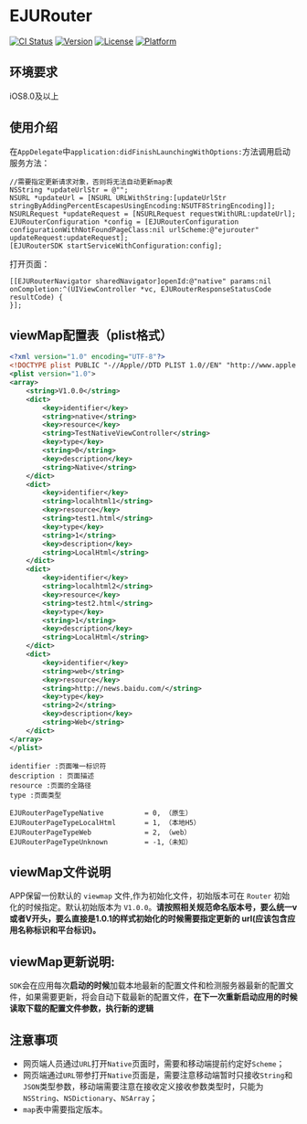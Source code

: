 # EJURouter

[![CI Status](http://img.shields.io/travis/seth/EJURouterSDK.svg?style=flat)](https://travis-ci.org/seth/EJURouterSDK)
[![Version](https://img.shields.io/cocoapods/v/EJURouterSDK.svg?style=flat)](http://cocoapods.org/pods/EJURouterSDK)
[![License](https://img.shields.io/cocoapods/l/EJURouterSDK.svg?style=flat)](http://cocoapods.org/pods/EJURouterSDK)
[![Platform](https://img.shields.io/cocoapods/p/EJURouterSDK.svg?style=flat)](http://cocoapods.org/pods/EJURouterSDK)

## 环境要求
iOS8.0及以上

## 使用介绍

在`AppDelegate`中`application:didFinishLaunchingWithOptions:`方法调用启动服务方法：

~~~obj	
//需要指定更新请求对象，否则将无法自动更新map表
NSString *updateUrlStr = @"";
NSURL *updateUrl = [NSURL URLWithString:[updateUrlStr stringByAddingPercentEscapesUsingEncoding:NSUTF8StringEncoding]];
NSURLRequest *updateRequest = [NSURLRequest requestWithURL:updateUrl];
EJURouterConfiguration *config = [EJURouterConfiguration configurationWithNotFoundPageClass:nil urlScheme:@"ejurouter" updateRequest:updateRequest];
[EJURouterSDK startServiceWithConfiguration:config];
~~~

打开页面：

~~~obj
[[EJURouterNavigator sharedNavigator]openId:@"native" params:nil onCompletion:^(UIViewController *vc, EJURouterResponseStatusCode resultCode) {
}];
~~~

## viewMap配置表（plist格式）
~~~xml
<?xml version="1.0" encoding="UTF-8"?>
<!DOCTYPE plist PUBLIC "-//Apple//DTD PLIST 1.0//EN" "http://www.apple.com/DTDs/PropertyList-1.0.dtd">
<plist version="1.0">
<array>
    <string>V1.0.0</string>
    <dict>
        <key>identifier</key>
        <string>native</string>
        <key>resource</key>
        <string>TestNativeViewController</string>
        <key>type</key>
        <string>0</string>
        <key>description</key>
        <string>Native</string>
    </dict>
    <dict>
        <key>identifier</key>
        <string>localhtml1</string>
        <key>resource</key>
        <string>test1.html</string>
        <key>type</key>
        <string>1</string>
        <key>description</key>
        <string>LocalHtml</string>
    </dict>
    <dict>
        <key>identifier</key>
        <string>localhtml2</string>
        <key>resource</key>
        <string>test2.html</string>
        <key>type</key>
        <string>1</string>
        <key>description</key>
        <string>LocalHtml</string>
    </dict>
    <dict>
        <key>identifier</key>
        <string>web</string>
        <key>resource</key>
        <string>http://news.baidu.com/</string>
        <key>type</key>
        <string>2</string>
        <key>description</key>
        <string>Web</string>
    </dict>
</array>
</plist>
~~~
```
identifier :页面唯一标识符
description : 页面描述
resource :页面的全路径
type :页面类型
```
```
EJURouterPageTypeNative          = 0, （原生）
EJURouterPageTypeLocalHtml       = 1, （本地H5）
EJURouterPageTypeWeb             = 2, （web）
EJURouterPageTypeUnknown         = -1,（未知）
```

## viewMap文件说明
APP保留一份默认的 ```viewmap``` 文件,作为初始化文件，初始版本可在 ```Router``` 初始化的时候指定。默认初始版本为 <code>V1.0.0</code>。<strong>请按照相关规范命名版本号，要么统一v或者V开头，要么直接是1.0.1的样式初始化的时候需要指定更新的 url(应该包含应用名称标识和平台标识)。</strong>

## viewMap更新说明:
`SDK`会在应用每次<strong>启动的时候</strong>加载本地最新的配置文件和检测服务器最新的配置文件，如果需要更新，将会自动下载最新的配置文件，<strong>在下一次重新启动应用的时候读取下载的配置文件参数，执行新的逻辑</strong>

## 注意事项
* 网页端人员通过`URL`打开`Native`页面时，需要和移动端提前约定好`Scheme`；
* 网页端通过`URL`带参打开`Native`页面是，需要注意移动端暂时只接收`String`和`JSON`类型参数，移动端需要注意在接收定义接收参数类型时，只能为`NSString`、`NSDictionary`、`NSArray`；
* `map`表中需要指定版本。
